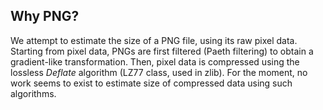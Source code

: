 ## Why PNG?

We attempt to estimate the size of a PNG file, using its raw pixel data. Starting from pixel data, PNGs are first filtered (Paeth filtering) to obtain a gradient-like transformation. Then, pixel data is compressed using the lossless _Deflate_ algorithm (LZ77 class, used in zlib). For the moment, no work seems to exist to estimate size of compressed data using such algorithms.